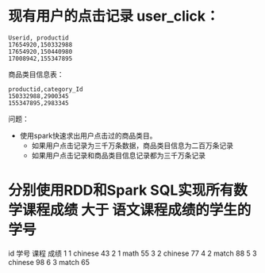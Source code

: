 # 现有用户的点击记录 user_click：
```
Userid, productid
17654920,150332988
17654920,150440980
17008942,155347895
```

商品类目信息表：
```
productid,category_Id
150332988,2900345
155347895,2983345
```

问题：
* 使用spark快速求出用户点击过的商品类目。
    * 如果用户点击记录为三千万条数据，商品类目信息为二百万条记录
    * 如果用户点击记录和商品类目信息记录都为三千万条记录


# 分别使用RDD和Spark SQL实现所有数学课程成绩 大于 语文课程成绩的学生的学号
id  学号   课程    成绩
1    1     chinese  43
2    1     math     55
3    2     chinese  77
4    2     match    88
5    3     chinese  98
6    3     match    65

